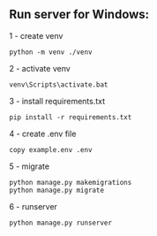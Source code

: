## Run server for Windows:

1 - create venv 
```
python -m venv ./venv
```
2 - activate venv
```
venv\Scripts\activate.bat
```
3 - install requirements.txt
```
pip install -r requirements.txt
```
4 - create .env file
```
copy example.env .env
```
5 - migrate
```
python manage.py makemigrations
python manage.py migrate
```
6 - runserver
```
python manage.py runserver
```